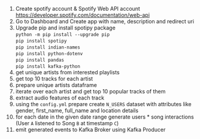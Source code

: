 
1. Create spotify account & Spotify Web API account https://developer.spotify.com/documentation/web-api
2. Go to Dashboard and Create app with name, description and redirect uri
3. Upgrade pip and install spotipy package <br>
    `python -m pip install --upgrade pip` <br>
    `pip install spotipy`<br>
    `pip install indian-names`<br>
    `pip install python-dotenv`<br>
    `pip install pandas` <br>
    `pip install kafka-python`
4. get unique artists from interested playlists
5. get top 10 tracks for each artist
6. prepare unique artists dataframe
7. iterate over each artist and get top 10 popular tracks of them
8. extract audio features of each track
9. using the `config.yml` prepare create `N_USERS` dataset with attributes like gender, first_name, full_name and location details
10. for each date in the given date range generate users * song interactions (User `A` listened to Song `B` at timestamp `C`)
11. emit generated events to Kafka Broker using Kafka Producer








